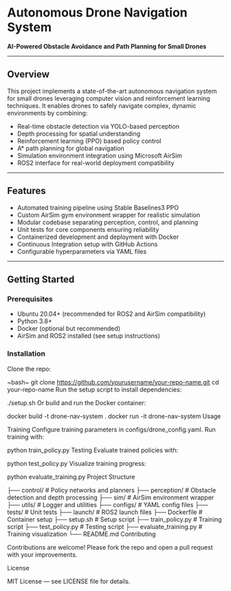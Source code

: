 # Autonomous Drone Navigation System

**AI-Powered Obstacle Avoidance and Path Planning for Small Drones**

---

## Overview

This project implements a state-of-the-art autonomous navigation system for small drones leveraging computer vision and reinforcement learning techniques. It enables drones to safely navigate complex, dynamic environments by combining:

- Real-time obstacle detection via YOLO-based perception
- Depth processing for spatial understanding
- Reinforcement learning (PPO) based policy control
- A* path planning for global navigation
- Simulation environment integration using Microsoft AirSim
- ROS2 interface for real-world deployment compatibility

---

## Features

- Automated training pipeline using Stable Baselines3 PPO
- Custom AirSim gym environment wrapper for realistic simulation
- Modular codebase separating perception, control, and planning
- Unit tests for core components ensuring reliability
- Containerized development and deployment with Docker
- Continuous Integration setup with GitHub Actions
- Configurable hyperparameters via YAML files

---

## Getting Started

### Prerequisites

- Ubuntu 20.04+ (recommended for ROS2 and AirSim compatibility)
- Python 3.8+
- Docker (optional but recommended)
- AirSim and ROS2 installed (see setup instructions)

### Installation

Clone the repo:

~bash~
git clone https://github.com/yourusername/your-repo-name.git
cd your-repo-name
Run the setup script to install dependencies:

./setup.sh
Or build and run the Docker container:

docker build -t drone-nav-system .
docker run -it drone-nav-system
Usage

Training
Configure training parameters in configs/drone_config.yaml.
Run training with:

python train_policy.py
Testing
Evaluate trained policies with:

python test_policy.py
Visualize training progress:

python evaluate_training.py
Project Structure

├── control/               # Policy networks and planners
├── perception/            # Obstacle detection and depth processing
├── sim/                   # AirSim environment wrapper
├── utils/                 # Logger and utilities
├── configs/               # YAML config files
├── tests/                 # Unit tests
├── launch/                # ROS2 launch files
├── Dockerfile             # Container setup
├── setup.sh               # Setup script
├── train_policy.py        # Training script
├── test_policy.py         # Testing script
├── evaluate_training.py   # Training visualization
└── README.md
Contributing

Contributions are welcome! Please fork the repo and open a pull request with your improvements.

License

MIT License — see LICENSE file for details.

